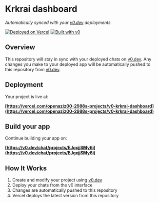 # Krkrai dashboard

*Automatically synced with your [v0.dev](https://v0.dev) deployments*

[![Deployed on Vercel](https://img.shields.io/badge/Deployed%20on-Vercel-black?style=for-the-badge&logo=vercel)](https://vercel.com/openaziz00-2988s-projects/v0-krkrai-dashboard)
[![Built with v0](https://img.shields.io/badge/Built%20with-v0.dev-black?style=for-the-badge)](https://v0.dev/chat/projects/EJgxjjSMy6i)

## Overview

This repository will stay in sync with your deployed chats on [v0.dev](https://v0.dev).
Any changes you make to your deployed app will be automatically pushed to this repository from [v0.dev](https://v0.dev).

## Deployment

Your project is live at:

**[https://vercel.com/openaziz00-2988s-projects/v0-krkrai-dashboard](https://vercel.com/openaziz00-2988s-projects/v0-krkrai-dashboard)**

## Build your app

Continue building your app on:

**[https://v0.dev/chat/projects/EJgxjjSMy6i](https://v0.dev/chat/projects/EJgxjjSMy6i)**

## How It Works

1. Create and modify your project using [v0.dev](https://v0.dev)
2. Deploy your chats from the v0 interface
3. Changes are automatically pushed to this repository
4. Vercel deploys the latest version from this repository
